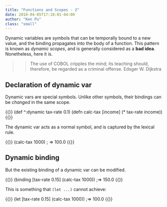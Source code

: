 ```yaml
---
title: "Functions and Scopes - 2"
date: 2018-04-05T17:18:01-04:00
author: "Ken Pu"
class: "small"
---
```


Dynamic variables are symbols that can be temporally
bound to a new value, and the binding propagates into
the body of a function.  This pattern is known as
_dynamic scopes_, and is generally considered as a
**bad idea**.  Nonetheless, here it is.

<!--more-->

>> The use of COBOL cripples the mind; its teaching should,
>> therefore, be regarded as a criminal offense.
>> <author>Edsger W. Dijkstra</author>

## Declaration of dynamic var

Dynamic vars are special symbols.  Unlike other symbols,
their bindings can be *changed* in the same scope.

{{<highlight clojure>}}
(def ^:dynamic tax-rate 0.1)
(defn calc-tax [income] (* tax-rate income))
{{</highlight>}}

The dynamic var acts as a normal symbol,
and is captured by the lexical rule.

{{<highlight clojure>}}
(calc-tax 1000) ; => 100.0
{{</highlight>}}

## Dynamic binding

But the existing binding of a dynamic var can be modified.

{{<highlight clojure>}}
(binding [tax-rate 0.15]
  (calc-tax 1000)) ;=> 150.0
{{</highlight>}}

This is something that `(let ...)` cannot achieve:

{{<highlight clojure>}}
(let [tax-rate 0.15]
  (calc-tax 1000)) ;=> 100.0
{{</highlight>}}


